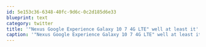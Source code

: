 ```yaml
---
id: 5e153c36-6348-40fc-9d6c-0c2d185d6e33
blueprint: text
category: twitter
title: '"Nexus Google Experience Galaxy 10 7 4G LTE" well at least it''s easy to say.'
caption: '"Nexus Google Experience Galaxy 10 7 4G LTE" well at least it''s easy to say.'
---
```

